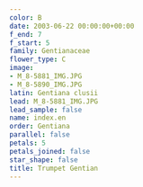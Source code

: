 ```yaml
---
color: B
date: 2003-06-22 00:00:00+00:00
f_end: 7
f_start: 5
family: Gentianaceae
flower_type: C
image:
- M_8-5881_IMG.JPG
- M_8-5890_IMG.JPG
latin: Gentiana clusii
lead: M_8-5881_IMG.JPG
lead_sample: false
name: index.en
order: Gentiana
parallel: false
petals: 5
petals_joined: false
star_shape: false
title: Trumpet Gentian
---
```

